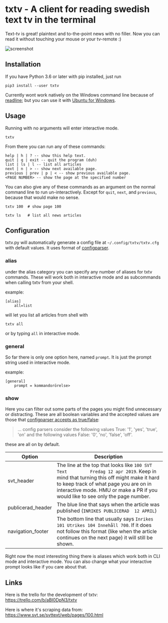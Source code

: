 # txtv - A client for reading swedish text tv in the terminal

Text-tv is great! plaintext and to-the-point news with no filler.
Now you can read it without touching your mouse or your tv-remote :)

![screenshot](https://raw.githubusercontent.com/voidcase/txtv/master/screenshot.png)

## Installation

If you have Python 3.6 or later with pip installed, just run

	pip3 install --user txtv

Currently wont work natively on the Windows command line because of [readline](https://docs.python.org/3/library/readline.html); but you can use it with [Ubuntu for Windows](https://tutorials.ubuntu.com/tutorial/tutorial-ubuntu-on-windows#0).

## Usage

Running with no arguments will enter interactive mode.

	txtv

From there you can run any of these commands:

	help | h | ? -- show this help text.
	quit | q | exit -- quit the program (duh)
	list | ls | l -- list all articles
	next | n | > -- show next available page.
	previous | prev | p | < -- show previous available page.
	<PAGE NUMBER> -- show the page at the specified number

You can also give any of these commands as an argument on the normal command line to run un-interactively. Except for `quit`, `next`, and `previous`, because that would make no sense.

	txtv 100  # show page 100

	txtv ls   # list all news articles

## Configuration

txtv.py will automatically generate a config file at `~/.config/txtv/txtv.cfg` with default values. It uses format of [configparser](https://docs.python.org/3/library/configparser.html#supported-ini-file-structure).

### alias

under the alias category you can specify any number of aliases for txtv commands. These will work both in interactive mode and as subcommands when calling txtv from your shell.

example:

	[alias]
		all=list

will let you list all articles from shell with

	txtv all

or by typing `all` in interactive mode.

### general

So far there is only one option here, named `prompt`. It is just the prompt string used in interactive mode.

example:

	[general]
		prompt = kommandorörelse>

### show

Here you can filter out some parts of the pages you might find unnecessary or distracting. These are all boolean variables and the accepted values are those that [configparser accepts as true/false](https://docs.python.org/3/library/configparser.html#configparser.ConfigParser.BOOLEAN_STATES):

> ... config parsers consider the following values True: '1', 'yes', 'true', 'on' and the following values False: '0', 'no', 'false', 'off'.

these are all on by default.


| Option | Description |
| ------ | ----------- |
| svt_header | The line at the top that looks like `100 SVT Text         Fredag 12 apr 2019`. Keep in mind that turning this off might make it hard to keep track of what page you are on in interactive mode. HMU or make a PR if you would like to see only the page number.|
| publicerad_header | The blue line that says when the article was published (`INRIKES PUBLICERAD  12 APRIL`) |
| navigation_footer | The bottom line that usually says `Inrikes 101 Utrikes 104 Innehåll 700`. If it does not follow this format (like when the article continues on the next page) it will still be shown. |


Right now the most interesting thing there is aliases which work both in CLI mode and interactive mode. You can also change what your interactive prompt looks like if you care about that.


## Links

Here is the trello for the development of txtv: https://trello.com/b/aBI0DpN3/txtv

Here is where it's scraping data from: https://www.svt.se/svttext/web/pages/100.html
